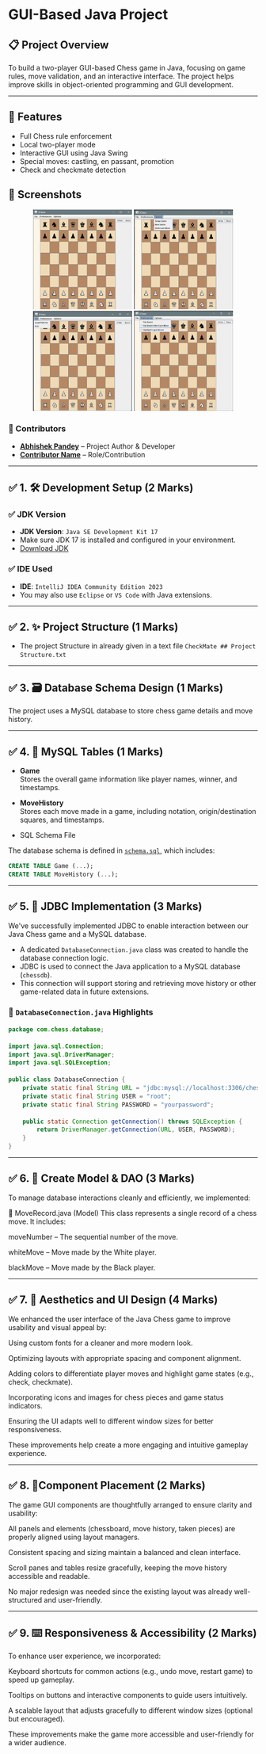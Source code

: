 # GUI-Based Java Project

## 📋 Project Overview       
To build a two-player GUI-based Chess game in Java, focusing on game rules, move validation, and an interactive interface. The project helps improve skills in object-oriented programming and GUI development.

---

## 📌 Features
- Full Chess rule enforcement
- Local two-player mode
- Interactive GUI using Java Swing
- Special moves: castling, en passant, promotion
- Check and checkmate detection


## 📸 Screenshots
<p align="center">
  <img src="Screenshots/png1.png" width="200"/>
  <img src="Screenshots/png2.png" width="200"/>
  <br>
  <img src="Screenshots/png3.png" width="200"/>
  <img src="Screenshots/png4.png" width="200"/>
</p>

### 👥 Contributors

- [**Abhishek Pandey**](https://github.com/abhishekdpandey18) – Project Author & Developer  
- [**Contributor Name**](https://github.com/username) – Role/Contribution


***

## ✅ 1. 🛠️ Development Setup (2 Marks)

### ✅ JDK Version         
- **JDK Version**: `Java SE Development Kit 17`
- Make sure JDK 17 is installed and configured in your environment.
- [Download JDK](https://www.oracle.com/java/technologies/javase-downloads.html)

### ✅ IDE Used
- **IDE**: `IntelliJ IDEA Community Edition 2023`
- You may also use `Eclipse` or `VS Code` with Java extensions.
   
---

## ✅ 2. ✨ Project Structure       (1 Marks)
- The project Structure in already given in a text file `CheckMate ## Project Structure.txt`

---

## ✅ 3. 🗃️ Database Schema Design (1 Marks)
The project uses a MySQL database to store chess game details and move history.

---
 
## ✅ 4. 📂 MySQL Tables   (1 Marks)

- **Game**  
  Stores the overall game information like player names, winner, and timestamps.

- **MoveHistory**  
  Stores each move made in a game, including notation, origin/destination squares, and timestamps.
  
- SQL Schema File

The database schema is defined in [`schema.sql`](schema.sql), which includes:
 

```sql
CREATE TABLE Game (...);
CREATE TABLE MoveHistory (...);
```

---

 
## ✅ 5. 🌸 JDBC Implementation (3 Marks)

We've successfully implemented JDBC to enable interaction between our Java Chess game and a MySQL database.

- A dedicated `DatabaseConnection.java` class was created to handle the database connection logic.
- JDBC is used to connect the Java application to a MySQL database (`chessdb`).
- This connection will support storing and retrieving move history or other game-related data in future extensions.

### 📄 `DatabaseConnection.java` Highlights

```java
package com.chess.database;

import java.sql.Connection;
import java.sql.DriverManager;
import java.sql.SQLException;

public class DatabaseConnection {
    private static final String URL = "jdbc:mysql://localhost:3306/chessdb";
    private static final String USER = "root";
    private static final String PASSWORD = "yourpassword";

    public static Connection getConnection() throws SQLException {
        return DriverManager.getConnection(URL, USER, PASSWORD);
    }
}
```

---


## ✅ 6. 🎀 Create Model & DAO (3 Marks)
To manage database interactions cleanly and efficiently, we implemented:

🧩 MoveRecord.java (Model)
This class represents a single record of a chess move. It includes:

moveNumber – The sequential number of the move.

whiteMove – Move made by the White player.

blackMove – Move made by the Black player. 

---

## ✅ 7. 🎨 Aesthetics and UI Design (4 Marks)
We enhanced the user interface of the Java Chess game to improve usability and visual appeal by:

Using custom fonts for a cleaner and more modern look.

Optimizing layouts with appropriate spacing and component alignment.

Adding colors to differentiate player moves and highlight game states (e.g., check, checkmate).

Incorporating icons and images for chess pieces and game status indicators.

Ensuring the UI adapts well to different window sizes for better responsiveness.

These improvements help create a more engaging and intuitive gameplay experience.

---

## ✅ 8. 🥇Component Placement (2 Marks)
The game GUI components are thoughtfully arranged to ensure clarity and usability:

All panels and elements (chessboard, move history, taken pieces) are properly aligned using layout managers.

Consistent spacing and sizing maintain a balanced and clean interface.

Scroll panes and tables resize gracefully, keeping the move history accessible and readable.

No major redesign was needed since the existing layout was already well-structured and user-friendly.

---

## ✅ 9. ⌨️ Responsiveness & Accessibility (2 Marks)
To enhance user experience, we incorporated:

Keyboard shortcuts for common actions (e.g., undo move, restart game) to speed up gameplay.

Tooltips on buttons and interactive components to guide users intuitively.

A scalable layout that adjusts gracefully to different window sizes (optional but encouraged).

These improvements make the game more accessible and user-friendly for a wider audience.
